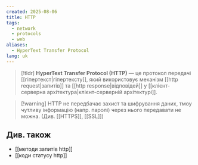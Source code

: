```yaml
---
created: 2025-08-06
title: HTTP
tags:
  - network
  - protocols
  - web
aliases:
  - HyperText Transfer Protocol
lang: uk
---
```

> [!tldr]
> **HyperText Transfer Protocol (HTTP)** — це протокол передачі [[гіпертекст|гіпертексту]], який використовує механізм [[http request|запитів]] та [[http response|відповідей]] у [[клієнт-серверна архітектура|клієнт-серверній архітектурі]].

> [!warning] HTTP не передбачає захист та шифрування даних, тмоу чутливу інформацію (напр. паролі) через нього передавати не можна. (Див. [[HTTPS]], [[SSL]])

## Див. також

- [[методи запитів http]]
- [[коди статусу http]]